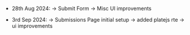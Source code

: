 -   28th Aug 2024:
    -> Submit Form
    -> Misc UI improvements

-   3rd Sep 2024:
    -> Submissions Page initial setup
    -> added platejs rte
    -> ui improvements
